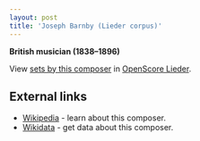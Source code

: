 ```yaml
---
layout: post
title: 'Joseph Barnby (Lieder corpus)'
---
```


__British musician (1838–1896)__

View [sets by this composer] in [OpenScore Lieder].

[sets by this composer]: https://musescore.com/openscore-lieder-corpus/sets?order=title&text=Barnby,+Joseph
[OpenScore Lieder]: https://musescore.com/openscore-lieder-corpus

## External links

- [Wikipedia] - learn about this composer.
- [Wikidata] - get data about this composer.

[Wikipedia]: https://en.wikipedia.org/wiki/Joseph_Barnby
[Wikidata]: https://www.wikidata.org/wiki/Q5566022
